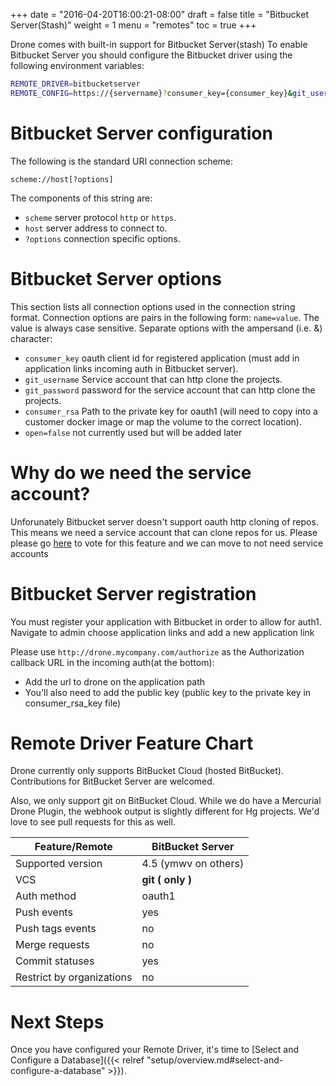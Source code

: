 +++
date = "2016-04-20T16:00:21-08:00"
draft = false
title = "Bitbucket Server(Stash)"
weight = 1
menu = "remotes"
toc = true
+++

Drone comes with built-in support for Bitbucket Server(stash) To enable Bitbucket Server you should configure the Bitbucket driver using the following environment variables:

```bash
REMOTE_DRIVER=bitbucketserver
REMOTE_CONFIG=https://{servername}?consumer_key={consumer_key}&git_username={git_username}&git_password={git_password}&consumer_rsa={path_private_key}&open={unused}
```

# Bitbucket Server configuration

The following is the standard URI connection scheme:

```
scheme://host[?options]
```

The components of this string are:

* `scheme` server protocol `http` or `https`.
* `host` server address to connect to.
* `?options` connection specific options.

# Bitbucket Server options

This section lists all connection options used in the connection string format. Connection options are pairs in the following form: `name=value`. The value is always case sensitive. Separate options with the ampersand (i.e. &) character:

* `consumer_key` oauth client id for registered application (must add in application links incoming auth in Bitbucket server).
* `git_username` Service account that can http clone the projects.
* `git_password` password for the service account that can http clone the projects.
* `consumer_rsa` Path to the private key for oauth1 (will need to copy into a customer docker image or map the volume to the correct location).
* `open=false` not currently used but will be added later

# Why do we need the service account?

Unforunately Bitbucket server doesn't support oauth http cloning of repos. This means we need a service account that can clone repos for us. Please please go [here](https://jira.atlassian.com/browse/BSERV-2722) to vote for this feature and we can move to not need service accounts


# Bitbucket Server registration

You must register your application with Bitbucket in order to allow for auth1. Navigate to admin choose application links and add a new application link

Please use `http://drone.mycompany.com/authorize` as the Authorization callback URL in the incoming auth(at the bottom):

* Add the url to drone on the application path
* You'll also need to add the public key (public key to the private key in consumer_rsa_key file)



# Remote Driver Feature Chart

Drone currently only supports BitBucket Cloud (hosted BitBucket).
Contributions for BitBucket Server are welcomed.

Also, we only support git on BitBucket Cloud. While we do have a Mercurial
Drone Plugin, the webhook output is slightly different for Hg projects. We'd
love to see pull requests for this as well.

| Feature/Remote            | BitBucket Server     |
|---------------------------|----------------------|
| Supported version         | 4.5 (ymwv on others) |
| VCS                       | **git ( only )**     |
| Auth method               | oauth1               |
| Push events               | yes                  |
| Push tags events          | no                   |
| Merge requests            | no                   |
| Commit statuses           | yes                  |
| Restrict by organizations | no                   |

# Next Steps

Once you have configured your Remote Driver, it's time to [Select and
Configure a Database]({{< relref "setup/overview.md#select-and-configure-a-database" >}}).
